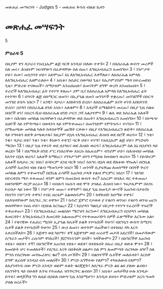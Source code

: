 ﻿
 መጽሐፈ መሣፍንት - Judges 5 - መጽሐፍ ቅዱስ ብሉይ ኪዳን
# መጽሐፈ መሣፍንት
5
### ምዕራፍ 5
በዚያም ቀን ዲቦራና የአቢኒኤም ልጅ ባርቅ እንዲህ ብለው ተቀኙ።
2 ፤ በእስራኤል ውስጥ መሪዎች ስለ መሩ፥ ሕዝቡም ነፍሳቸውን በፈቃዳቸው ስለ ሰጡ፥ እግዚአብሔርን አመስግኑ።
3 ፤ ነገሥታት ሆይ፥ ስሙ፤ መኳንንት ሆይ፥ አድምጡ፤ እኔ ለእግዚአብሔር እቀኛለሁ፥ ለእስራኤል አምላክ ለእግዚአብሔር እዘምራለሁ።
4 ፤ አቤቱ፥ ከሴይር በወጣህ ጊዜ፥ ከኤዶምያስም ሜዳ በተራመድህ ጊዜ፥ ምድሪቱ ተናወጠች፥ ሰማያቱም አንጠበጠቡ፤ ደመናትም ደግሞ ውኃን አንጠበጠቡ።
5 ፤ ተራሮች ከእግዚአብሔር ፊት የተነሣ ቀለጡ፥ ያም ሲና ከእስራኤል አምላክ ከእግዚአብሔር ፊት የተነሣ።
6 ፤ በዓናት ልጅ በሰሜጋር ዘመን፥ በኢያዔል ዘመን መንገዶች ተቋረጡ፤ መንገደኞች በስርጥ መንገድ ይሄዱ ነበር።
7 ፤ አንቺ፥ ዲቦራ፥ እስክትነሽ ድረስ፥ ለእስራኤልም እናት ሆነሽ እስክትነሽ ድረስ፥ ኃያላን በእስራኤል ዘንድ አነሱ፥ አለቁም።
8 ፤ አዲሶች አማልክትን መረጡ፤ በዚያ ጊዜ ሰልፍ በበሮች ሆነ፤ በአርባ ሺህ በእስራኤል ዘንድ ጦርና ጋሻ አልታየም።
9 ፤ ልቤ ወደ እስራኤል አለቆች ነው፥ በሕዝቡ መካከል ነፍሳቸውን በፈቃዳቸው ወደ ሰጡት፤ እግዚአብሔርን አመስግኑ።
10 ፤ በነጫጭ አህዮች ላይ የምትጫኑ፥ በወላንሳ ላይ የምትቀመጡ፥ በመንገድም የምትሄዱ፥ ተናገሩ።
11 ፤ በማጠጫው መካከል ካሉት ከቀስተኞች ጩኸት ርቀው፥ በዚያ የእግዚአብሔርን ጽድቅ፥ በእስራኤል ላይ የግዛቱን ጽድቅ ይጫወታሉ፤ ከዚያም በኋላ የእግዚአብሔር ሕዝብ ወደ በሮች ወረዱ።
12 ፤ ንቂ፥ ንቂ፥ ዲቦራ ሆይ፤ ንቂ፥ ንቂ፥ ቅኔውን ተቀኚ፤ ባርቅ ሆይ፥ ተነሣ፤ የአቢኒኤም ልጅ ሆይ፥ ምርኮህን ማርክ።
13 ፤ በዚያ ጊዜ የቀሩት ወደ ኃያላኑና ወደ ሕዝቡ ወረዱ፤ እግዚአብሔርም ስለ እኔ በኃያላን ላይ ወረደ።
14 ፤ በአማሌቅ ዘንድ ሥር የነበራቸው እነርሱ ከኤፍሬም፥ ብንያም ሆይ፥ በሕዝብህ መካከል ከአንተ በኋላ ወረዱ፤ አለቆች ከማኪር፥ የንጉሥንም ዘንግ የሚይዙ ከዛብሎን ወረዱ።
15 ፤ የይሳኮርም አለቆች ከዲቦራ ጋር ነበሩ፤ ይሳኮርም እንደ ባርቅ ነበረ፤ ከእግሩ በኋላ ወደ ሸለቆው ቸኰሉ፤ በሮቤል ፈሳሾች አጠገብ ብዙ የልብ ማመንታት ነበረ።
16 ፤ መንጎች ሲያፍዋጩ ለመስማት በበጎች ጕረኖ መካከል ለምን ተቀመጥህ? በሮቤል ፈሳሾች አጠገብ ታላቅ የልብ ምርምር ነበረ።
17 ፤ ገለዓድ በዮርዳኖስ ማዶ ተቀመጠ፤ ዳንም ለምን በመርከብ ውስጥ ቀረ? አሴርም በባሕሩ ዳር ተቀመጠ፥ በወንዞቹም ዳርቻ ዐረፈ።
18 ፤ ዛብሎን ነፍሱን ወደ ሞት ያሳለፈ ሕዝብ ነው፥ ንፍታሌምም በአገሩ ኮረብታ ላይ ነው።
19 ፤ ነገሥታት መጡ፥ ተዋጉም፤ በዚያ ጊዜ በመጊዶ ውኆች አጠገብ በታዕናክ የከነዓን ነገሥታት ተዋጉ፤ የብር ዘረፋም አልወሰዱም።
20 ፤ ከዋክብት ከሰማይ ተዋጉ፤ በአካሄዳቸውም ከሲሣራ ጋር ተዋጉ።
21 ፤ ከዱሮ ጀምሮ የታወቀ ያ የቂሶን ወንዝ፥ የቂሶን ወንዝ ጠርጎ ወሰዳቸው። ነፍሴ ሆይ፥ በኃይል እርገጪ።
22 ፤ ከኃያላን ግልቢያ ብርታት የተነሣ የፈረሶች ጥፍሮች ተቀጠቀጡ።
23 ፤ የእግዚአብሔር መልአክ። ሜሮዝን እርገሙ፤ እግዚአብሔርን በኃያላን መካከል ለመርዳት፥ እግዚአብሔርን ለመርዳት አልመጡምና የተቀመጡባትን ሰዎች ፈጽማችሁ እርገሙ አለ።
24 ፤ የቄናዊው የሔቤር ሚስት ኢያዔል ከሴቶች ይልቅ የተባረከች ትሁን፤ በድንኳን ውስጥ ከሚኖሩ ሴቶች ይልቅ የተባረከች ትሁን።
25 ፤ ውኃ ለመነ፥ ወተትም ሰጠችው፤ በተከበረ ዳካ እርጎ አቀረበችለት።
26 ፤ እጅዋን ወደ ካስማ፥ ቀኝ እጅዋንም ወደ ሠራተኛ መዶሻ አደረገች፤ በመዶሻውም ሲሣራን መታች፥ ራሱንም ቸነከረች፤ ጆሮግንዱንም በሳች፥ ጎዳችውም።
27 ፤ በእግሮችዋ አጠገብ ተደፋ፥ ወደቀ፥ ተኛ፤ በእግሮችዋ አጠገብ ተደፋ፥ ወደቀ፤ በተደፋበት ስፍራ በዚያ ወድቆ ሞተ።
28 ፤ ከመስኮት ሆና ተመለከተች፤ የሲሣራ እናት በሰቅሰቅ ዘልቃ። ስለ ምን ለመምጣት ሰረገላው ዘገየ? ስለ ምንስ የሰረገላው መንኰራኵር ቈየ? ብላ ጮኸች።
29 ፤ ብልሃተኞች ሴቶችዋ መለሱላት፤ እርስዋ ደግሞ ለራስዋ እንዲህ ብላ መለሰች።
30 ፤ ምርኮ አግኝተው የለምን? ተካፍለውስ የለምን? ለእያንዳንዱ ሰው ምርኮ አንዲት ወይም ሁለት ቈነጃጅት፤ ለሲሣራ ምርኮ ልዩ ልዩ ያለው ልብስ፥ በአንገትጌ ላይ በሁለት እጥፍ የተጠለፈ ዝንጕርጕር ልብስ።
31 ፤ አቤቱ፥ ጠላቶችህ ሁሉ እንዲሁ ይጥፉ፤ ወዳጆችህ ግን ፀሐይ በኃይሉ በወጣ ጊዜ እንደሚሆን፥ እንዲሁ ይሁኑ። ምድሪቱም አርባ ዓመት ያህል ዐረፈች።
